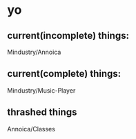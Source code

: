 # yo

## current(incomplete) things:
Mindustry/Annoica
## current(complete) things:
Mindustry/Music-Player
## thrashed things
Annoica/Classes
